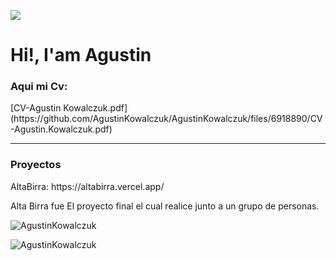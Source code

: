 
<!-- ### Hi there 👋 -->
<image src="https://i.imgur.com/F5cKGN4.png" ></image>
<h1> Hi!, I'am Agustin </h1>
<h3>Aqui mi Cv:</h3>[CV-Agustin Kowalczuk.pdf](https://github.com/AgustinKowalczuk/AgustinKowalczuk/files/6918890/CV-Agustin.Kowalczuk.pdf)
<hr/>
<h3>Proyectos</h3>
AltaBirra: https://altabirra.vercel.app/
<p> Alta Birra fue El proyecto final el cual realice junto a un grupo de personas. </p>
<!-- CountriesApp: https://homework-agustinkowalczuk.vercel.app/
<p>CountriesApp Es el proyecto individual el cual era una de las instancias finales de el bootcamp en #Henry</p> -->
<!-- 
**AgustinKowalczuk/AgustinKowalczuk** is a ✨ _special_ ✨ repository because its `README.md` (this file) appears on your GitHub profile.

Here are some ideas to get you started:

- 🔭 I’m currently working on ...
- 🌱 I’m currently learning ...
- 👯 I’m looking to collaborate on ...
- 🤔 I’m looking for help with ...
- 💬 Ask me about ...
- 📫 How to reach me: ...
- 😄 Pronouns: ...
- ⚡ Fun fact: ...
 -->

 
<!-- ### Hola 👋, Mi nombre es Agustin
#### Esto es un poco de lo que soy
![Esto es un poco de lo que soy]((https://user-images.githubusercontent.com/75805313/126954593-798bcf29-0a36-4ffe-82bf-28d67c865d88.png))

Soy un programador Full-Stack jr

Habilidades: SQL / REACT / JS / HTML / CSS / REDUX / NODEJS / EXPRESS

- 🔭 Estoy trabajando en this page. 

 -->

<div><p><img align="center" src="https://github-readme-stats.vercel.app/api/top-langs?username=AgustinKowalczuk&show_icons=true&theme=dark&locale=es&layout=compact" alt="AgustinKowalczuk" /></p></div>



<p>&nbsp;<img align="left" src="https://github-readme-stats.vercel.app/api?username=AgustinKowalczuk&show_icons=true&theme=dark&locale=es" alt="AgustinKowalczuk" /></p>

